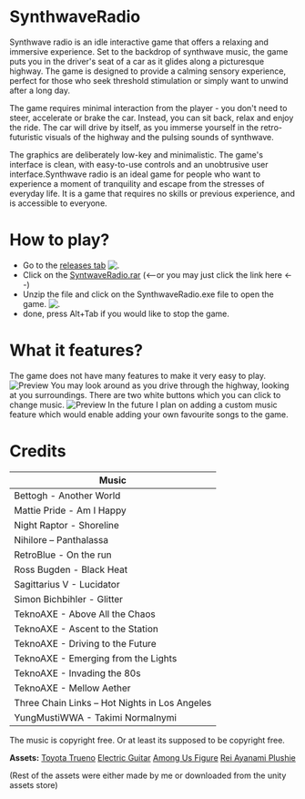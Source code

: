 # SynthwaveRadio

Synthwave radio is an idle interactive game that offers a relaxing and immersive experience. Set to the backdrop of synthwave music, the game puts you in the driver's seat of a car as it glides along a picturesque highway. The game is designed to provide a calming sensory experience, perfect for those who seek threshold stimulation or simply want to unwind after a long day.

The game requires minimal interaction from the player - you don't need to steer, accelerate or brake the car. Instead, you can sit back, relax and enjoy the ride. The car will drive by itself, as you immerse yourself in the retro-futuristic visuals of the highway and the pulsing sounds of synthwave.

The graphics are deliberately low-key and minimalistic. The game's interface is clean, with easy-to-use controls and an unobtrusive user interface.Synthwave radio is an ideal game for people who want to experience a moment of tranquility and escape from the stresses of everyday life. It is a game that requires no skills or previous experience, and is accessible to everyone.

# How to play? 

 - Go to the [releases tab](https://github.com/machonaleks2/SynthwaveRadio/releases/tag/Game)
 ![.](https://imgur.com/a/xRjCj63)
 - Click on the [SyntwaveRadio.rar](https://github.com/machonaleks2/SynthwaveRadio/releases/download/Game/SyntwaveRadio.rar) (<--or you may just click the link here <--)
 - Unzip the file and click on the SynthwaveRadio.exe file to open the game.
 ![.](https://imgur.com/a/MwykhzZ)
 - done, press Alt+Tab if you would like to stop the game.

# What it features?

The game does not have many features to make it very easy to play. 
![Preview](https://imgur.com/a/lq1zewT)
You may look around as you drive through the highway, looking at you surroundings. There are two white buttons which you can click to change music. 
![Preview](https://imgur.com/gallery/3m5e6bT)
In the future I plan on adding a custom music feature which would enable adding your own favourite songs to the game.

# Credits
|Music  |
|--|
|Bettogh - Another World | 
|Mattie Pride - Am I Happy|
|Night Raptor - Shoreline|
|Nihilore – Panthalassa|
|RetroBlue - On the run|
|Ross Bugden - Black Heat|
|Sagittarius V - Lucidator|
|Simon Bichbihler - Glitter|
|TeknoAXE - Above All the Chaos|
|TeknoAXE - Ascent to the Station|
|TeknoAXE - Driving to the Future|
|TeknoAXE - Emerging from the Lights|
|TeknoAXE - Invading the 80s|
|TeknoAXE - Mellow Aether|
|Three Chain Links – Hot Nights in Los Angeles|
|YungMustiWWA - Takimi Normalnymi|

The music is copyright free. Or at least its supposed to be copyright free.

**Assets:**
[Toyota Trueno](https://sketchfab.com/3d-models/toyota-ae86-sprinter-trueno-zenki-a5737bf3cc9b4179a6e5ebe173ff70d9)
[Electric Guitar](https://sketchfab.com/3d-models/electric-guitar-explorer-a7ffc570d3fe41c89b9dde195ab0faea)
[Among Us Figure](https://sketchfab.com/3d-models/among-us-jotaro-da5940db7bec41cb9e7d4633f8283bf5)
[Rei Ayanami Plushie](https://sketchfab.com/3d-models/rei-ayanami-plushie-0bda564e1d804c2f84950cec57db15d3)

(Rest of the assets were either made by me or downloaded from the unity assets store)
